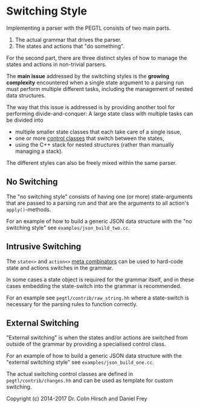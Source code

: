 # Switching Style

Implementing a parser with the PEGTL consists of two main parts.

1. The actual grammar that drives the parser.
2. The states and actions that "do something".

For the second part, there are three distinct styles of how to manage the states and actions in non-trivial parsers.

The **main issue** addressed by the switching styles is the **growing complexity** encountered when a single state argument to a parsing run must perform multiple different tasks, including the management of nested data structures.

The way that this issue is addressed is by providing another tool for performing divide-and-conquer: A large state class with multiple tasks can be divided into

- multiple smaller state classes that each take care of a single issue,
- one or more [control classes](Control-Hooks.md) that switch between the states,
- using the C++ stack for nested structures (rather than manually managing a stack).

The different styles can also be freely mixed within the same parser.

## No Switching

The "no switching style" consists of having one (or more) state-arguments that are passed to a parsing run and that are the arguments to all action's `apply()`-methods.

For an example of how to build a generic JSON data structure with the "no switching style" see `examples/json_build_two.cc`.

## Intrusive Switching

The `state<>` and `action<>` [meta combinators](Rule-Reference.md#meta-rules) can be used to hard-code state and actions switches in the grammar.

In some cases a state object is required for the grammar itself, and in these cases embedding the state-switch into the grammar is recommended.

For an example see `pegtl/contrib/raw_string.hh` where a state-switch is necessary for the parsing rules to function correctly.

## External Switching

"External switching" is when the states and/or actions are switched from outside of the grammar by providing a specialised control class.

For an example of how to build a generic JSON data structure with the "external switching style" see `examples/json_build_one.cc`.

The actual switching control classes are defined in `pegtl/contrib/changes.hh` and can be used as template for custom switching.

Copyright (c) 2014-2017 Dr. Colin Hirsch and Daniel Frey
